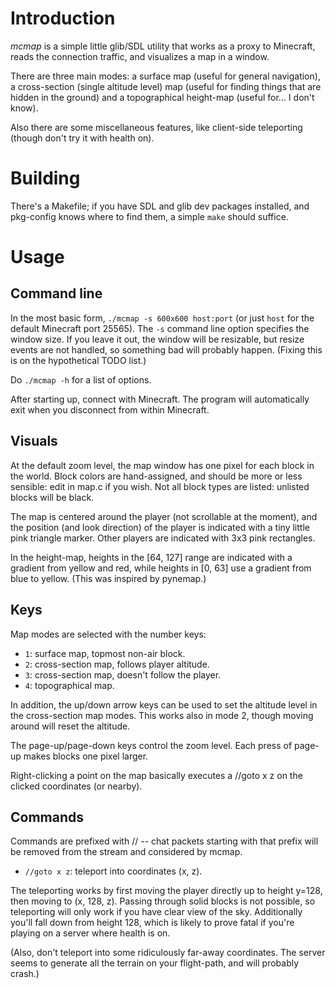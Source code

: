 Introduction
============

*mcmap* is a simple little glib/SDL utility that works as a proxy to
Minecraft, reads the connection traffic, and visualizes a map in a
window.

There are three main modes: a surface map (useful for general
navigation), a cross-section (single altitude level) map (useful for
finding things that are hidden in the ground) and a topographical
height-map (useful for... I don't know).

Also there are some miscellaneous features, like client-side
teleporting (though don't try it with health on).

Building
========

There's a Makefile; if you have SDL and glib dev packages installed,
and pkg-config knows where to find them, a simple `make` should
suffice.

Usage
=====

Command line
------------

In the most basic form, `./mcmap -s 600x600 host:port` (or just `host`
for the default Minecraft port 25565).  The `-s` command line option
specifies the window size.  If you leave it out, the window will be
resizable, but resize events are not handled, so something bad will
probably happen.  (Fixing this is on the hypothetical TODO list.)

Do `./mcmap -h` for a list of options.

After starting up, connect with Minecraft.  The program will
automatically exit when you disconnect from within Minecraft.

Visuals
-------

At the default zoom level, the map window has one pixel for each block
in the world.  Block colors are hand-assigned, and should be more or
less sensible: edit in map.c if you wish.  Not all block types are
listed: unlisted blocks will be black.

The map is centered around the player (not scrollable at the moment),
and the position (and look direction) of the player is indicated with
a tiny little pink triangle marker.  Other players are indicated with
3x3 pink rectangles.

In the height-map, heights in the [64, 127] range are indicated with a
gradient from yellow and red, while heights in [0, 63] use a gradient
from blue to yellow.  (This was inspired by pynemap.)

Keys
----

Map modes are selected with the number keys:

* `1`: surface map, topmost non-air block.
* `2`: cross-section map, follows player altitude.
* `3`: cross-section map, doesn't follow the player.
* `4`: topographical map.

In addition, the up/down arrow keys can be used to set the altitude
level in the cross-section map modes.  This works also in mode 2,
though moving around will reset the altitude.

The page-up/page-down keys control the zoom level.  Each press of
page-up makes blocks one pixel larger.

Right-clicking a point on the map basically executes a //goto x z on
the clicked coordinates (or nearby).

Commands
--------

Commands are prefixed with // -- chat packets starting with that
prefix will be removed from the stream and considered by mcmap.

* `//goto x z`: teleport into coordinates (x, z).

The teleporting works by first moving the player directly up to height
y=128, then moving to (x, 128, z).  Passing through solid blocks is
not possible, so teleporting will only work if you have clear view of
the sky.  Additionally you'll fall down from height 128, which is
likely to prove fatal if you're playing on a server where health is
on.

(Also, don't teleport into some ridiculously far-away coordinates.
The server seems to generate all the terrain on your flight-path, and
will probably crash.)

